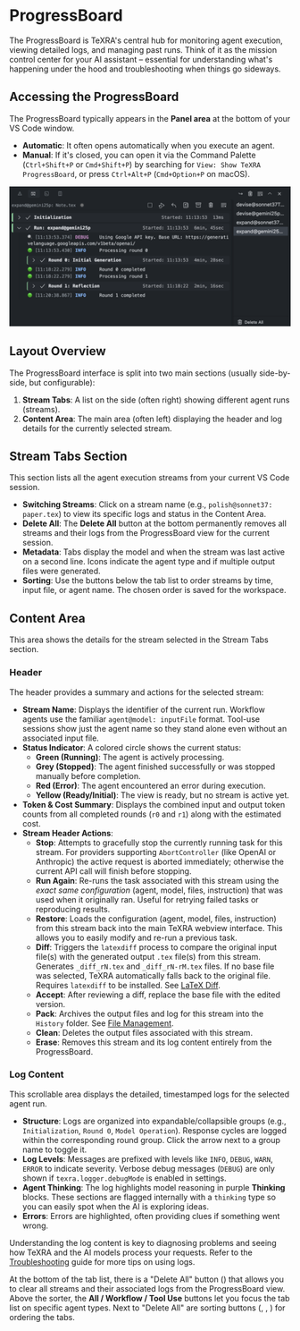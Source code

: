 # ProgressBoard

The ProgressBoard is TeXRA's central hub for monitoring agent execution, viewing detailed logs, and managing past runs. Think of it as the mission control center for your AI assistant – essential for understanding what's happening under the hood and troubleshooting when things go sideways.

## Accessing the ProgressBoard

The ProgressBoard typically appears in the **Panel area** at the bottom of your VS Code window.

- **Automatic**: It often opens automatically when you execute an agent.
- **Manual**: If it's closed, you can open it via the Command Palette (`Ctrl+Shift+P` or `Cmd+Shift+P`) by searching for `View: Show TeXRA ProgressBoard`, or press `Ctrl+Alt+P` (`Cmd+Option+P` on macOS).

![ProgressBoard Layout Placeholder](/images/progress-board-layout.png)

## Layout Overview

The ProgressBoard interface is split into two main sections (usually side-by-side, but configurable):

1.  **Stream Tabs**: A list on the side (often right) showing different agent runs (streams).
2.  **Content Area**: The main area (often left) displaying the header and log details for the currently selected stream.

## Stream Tabs Section

This section lists all the agent execution streams from your current VS Code session.

- **Switching Streams**: Click on a stream name (e.g., `polish@sonnet37: paper.tex`) to view its specific logs and status in the Content Area.
- **Delete All**: The <i class="codicon codicon-trash"></i> **Delete All** button at the bottom permanently removes all streams and their logs from the ProgressBoard view for the current session.
- **Metadata**: Tabs display the model and when the stream was last active on a second line. Icons indicate the agent type and if multiple output files were generated.
- **Sorting**: Use the buttons below the tab list to order streams by time, input file, or agent name. The chosen order is saved for the workspace.

## Content Area

This area shows the details for the stream selected in the Stream Tabs section.

### Header

The header provides a summary and actions for the selected stream:

- **Stream Name**: Displays the identifier of the current run.
  Workflow agents use the familiar `agent@model: inputFile` format.
  Tool-use sessions show just the agent name so they stand alone even without an associated input file.
- **Status Indicator**: A colored circle shows the current status:
  - **Green (Running)**: The agent is actively processing.
  - **Grey (Stopped)**: The agent finished successfully or was stopped manually before completion.
  - **Red (Error)**: The agent encountered an error during execution.
  - **Yellow (Ready/Initial)**: The view is ready, but no stream is active yet.
- **Token & Cost Summary**: Displays the combined input and output token counts
  from all completed rounds (`r0` and `r1`) along with the estimated cost.
- **Stream Header Actions**:
  - <i class="codicon codicon-debug-stop"></i> **Stop**: Attempts to gracefully stop the currently running task for this stream. For providers supporting `AbortController` (like OpenAI or Anthropic) the active request is aborted immediately; otherwise the current API call will finish before stopping.
  - <i class="codicon codicon-debug-rerun"></i> **Run Again**: Re-runs the task associated with this stream using the _exact same configuration_ (agent, model, files, instruction) that was used when it originally ran. Useful for retrying failed tasks or reproducing results.
  - <i class="codicon codicon-reply"></i> **Restore**: Loads the configuration (agent, model, files, instruction) from this stream back into the main TeXRA webview interface. This allows you to easily modify and re-run a previous task.
  - <i class="codicon codicon-diff-multiple"></i> **Diff**: Triggers the `latexdiff` process to compare the original input file(s) with the generated output `.tex` file(s) from this stream. Generates `_diff_rN.tex` and `_diff_rN-rM.tex` files. If no base file was selected, TeXRA automatically falls back to the original file. Requires `latexdiff` to be installed. See [LaTeX Diff](./latex-diff.md).
  - <i class="codicon codicon-check"></i> **Accept**: After reviewing a diff, replace the base file with the edited version.
  - <i class="codicon codicon-archive"></i> **Pack**: Archives the output files and log for this stream into the `History` folder. See [File Management](./file-management.md).
  - <i class="codicon codicon-trash"></i> **Clean**: Deletes the output files associated with this stream.
  - <i class="codicon codicon-clear-all"></i> **Erase**: Removes this stream and its log content entirely from the ProgressBoard.

### Log Content

This scrollable area displays the detailed, timestamped logs for the selected agent run.

- **Structure**: Logs are organized into expandable/collapsible groups (e.g., `Initialization`, `Round 0`, `Model Operation`). Response cycles are logged within the corresponding round group. Click the arrow next to a group name to toggle it.
- **Log Levels**: Messages are prefixed with levels like `INFO`, `DEBUG`, `WARN`, `ERROR` to indicate severity. Verbose debug messages (`DEBUG`) are only shown if `texra.logger.debugMode` is enabled in settings.
- **Agent Thinking**: The log highlights model reasoning in purple **Thinking** blocks. These sections are flagged internally with a `thinking` type so you can easily spot when the AI is exploring ideas.
- **Errors**: Errors are highlighted, often providing clues if something went wrong.

Understanding the log content is key to diagnosing problems and seeing how TeXRA and the AI models process your requests. Refer to the [Troubleshooting](../reference/troubleshooting.md) guide for more tips on using logs.

At the bottom of the tab list, there is a "Delete All" button (<i class="codicon codicon-close-all"></i>) that allows you to clear all streams and their associated logs from the ProgressBoard view.
Above the sorter, the **All / Workflow / Tool Use** buttons let you focus the tab list on specific agent types.
Next to "Delete All" are sorting buttons (<i class="codicon codicon-clock"></i>, <i class="codicon codicon-file"></i>, <i class="codicon codicon-account"></i>) for ordering the tabs.
